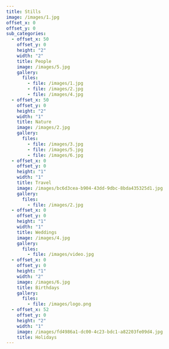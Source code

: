 ```yaml
---
title: Stills
image: /images/1.jpg
offset_x: 0
offset_y: 0
sub_categories:
  - offset_x: 50
    offset_y: 0
    height: "2"
    width: "2"
    title: People
    image: /images/5.jpg
    gallery:
      files:
        - file: /images/1.jpg
        - file: /images/2.jpg
        - file: /images/4.jpg
  - offset_x: 50
    offset_y: 0
    height: "2"
    width: "1"
    title: Nature
    image: /images/2.jpg
    gallery:
      files:
        - file: /images/3.jpg
        - file: /images/5.jpg
        - file: /images/6.jpg
  - offset_x: 0
    offset_y: 0
    height: "1"
    width: "1"
    title: Travel
    image: /images/bc6d3cea-b904-43dd-9dbc-8bda435325d1.jpg
    gallery:
      files:
        - file: /images/2.jpg
  - offset_x: 0
    offset_y: 0
    height: "1"
    width: "1"
    title: Weddings
    image: /images/4.jpg
    gallery:
      files:
        - file: /images/video.jpg
  - offset_x: 0
    offset_y: 0
    height: "1"
    width: "2"
    image: /images/6.jpg
    title: Birthdays
    gallery:
      files:
        - file: /images/logo.png
  - offset_x: 52
    offset_y: 0
    height: "2"
    width: "1"
    image: /images/fd4986a1-dc00-4c23-bdc1-a82203fe09d4.jpg
    title: Holidays
---
```

